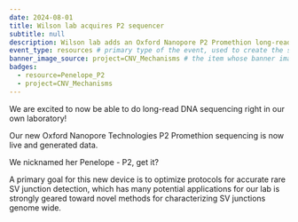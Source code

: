 ```yaml
---
date: 2024-08-01
title: Wilson lab acquires P2 sequencer
subtitle: null
description: Wilson lab adds an Oxford Nanopore P2 Promethion long-read sequencer
event_type: resources # primary type of the event, used to create the small, colored post callout
banner_image_source: project=CNV_Mechanisms # the item whose banner image will be adopted by this event
badges:
  - resource=Penelope_P2
  - project=CNV_Mechanisms
---
```


We are excited to now be able to do long-read DNA sequencing right in our own laboratory!

Our new Oxford Nanopore Technologies P2 Promethion sequencing is now live and generated data.

We nicknamed her Penelope - P2, get it?

A primary goal for this new device is to optimize protocols for accurate rare SV junction
detection, which has many potential applications for our lab is strongly geared toward
novel methods for characterizing SV junctions genome wide.
